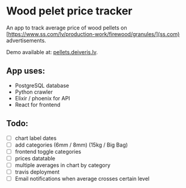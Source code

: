 # Wood pelet price tracker

An app to track average price of wood pellets on [https://www.ss.com/lv/production-work/firewood/granules/](ss.com) advertisements.

Demo available at: [pellets.deiveris.lv](https://pellets.deiveris.lv).

## App uses:
- PostgreSQL database
- Python crawler
- Elixir / phoenix for API
- React for frontend

## Todo:
- [ ] chart label dates
- [ ] add categories (6mm / 8mm) (15kg / Big Bag)
- [ ] frontend toggle categories
- [ ] prices datatable
- [ ] multiple averages in chart by category
- [ ] travis deployment
- [ ] Email notifications when average crosses certain level
